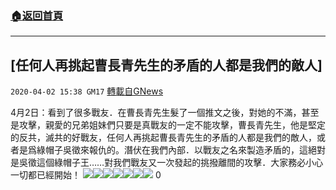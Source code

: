 ###  [:house:返回首頁](https://github.com/ourhimalayas/txt)
---

## [任何人再挑起曹長青先生的矛盾的人都是我們的敵人]
`2020-04-02 15:38 GM17` [轉載自GNews](https://gnews.org/zh-hant/160247/)

4月2日：看到了很多戰友．在曹長青先生髮了一個推文之後，對她的不滿，甚至是攻擊，親愛的兄弟姐妹們只要是真戰友的一定不能攻擊，曹長青先生，他是堅定的反共，滅共的好戰友，任何人再挑起曹長青先生的矛盾的人都是我們的敵人，或者是爲綠帽子吳徵來報仇的。潛伏在我們內部．以戰友之名來製造矛盾的，這絕對是吳徵這個綠帽子王……對我們戰友又一次發起的挑撥離間的攻擊．大家務必小心一切都已經開始！
![](https://d57iplyuvntm7.cloudfront.net/uploads/https://d57iplyuvntm7.cloudfront.net/uploads/photos/2020/04/img_1585856293_49531.(null))![](https://d57iplyuvntm7.cloudfront.net/uploads/https://d57iplyuvntm7.cloudfront.net/uploads/photos/2020/04/img_1585856293_44122.(null))![](https://d57iplyuvntm7.cloudfront.net/uploads/https://d57iplyuvntm7.cloudfront.net/uploads/photos/2020/04/img_1585856293_63475.(null))![](https://d57iplyuvntm7.cloudfront.net/uploads/https://d57iplyuvntm7.cloudfront.net/uploads/photos/2020/04/img_1585856293_96923.(null))![](https://d57iplyuvntm7.cloudfront.net/uploads/https://d57iplyuvntm7.cloudfront.net/uploads/photos/2020/04/img_1585856293_18897.(null))![](https://d57iplyuvntm7.cloudfront.net/uploads/https://d57iplyuvntm7.cloudfront.net/uploads/photos/2020/04/img_1585856293_4045.(null))![](https://d57iplyuvntm7.cloudfront.net/uploads/https://d57iplyuvntm7.cloudfront.net/uploads/photos/2020/04/img_1585856293_79234.(null))
0
